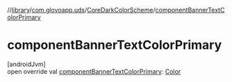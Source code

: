 //[library](../../../index.md)/[com.glovoapp.uds](../index.md)/[CoreDarkColorScheme](index.md)/[componentBannerTextColorPrimary](component-banner-text-color-primary.md)

# componentBannerTextColorPrimary

[androidJvm]\
open override val [componentBannerTextColorPrimary](component-banner-text-color-primary.md): [Color](https://developer.android.com/reference/kotlin/androidx/compose/ui/graphics/Color.html)
